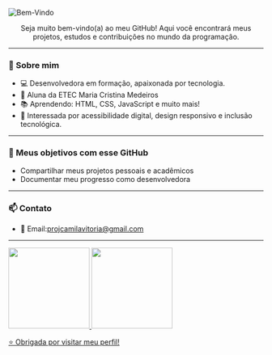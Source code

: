 

![Bem-Vindo](https://github.com/user-attachments/assets/2c4b6ee4-25ab-4ab5-a5fa-299afd720e06)


<p align="center">
  Seja muito bem-vindo(a) ao meu GitHub! Aqui você encontrará meus projetos, estudos e contribuições no mundo da programação.
</p>

---

### 🚀 Sobre mim

- 💻 Desenvolvedora em formação, apaixonada por tecnologia.
- 🌹 Aluna da ETEC Maria Cristina Medeiros
- 📚 Aprendendo: HTML, CSS, JavaScript e muito mais!
- 🌱 Interessada por acessibilidade digital, design responsivo e inclusão tecnológica.

---

### 📌 Meus objetivos com esse GitHub

- Compartilhar meus projetos pessoais e acadêmicos
- Documentar meu progresso como desenvolvedora


---

### 📫 Contato

- 📧 Email:projcamilavitoria@gmail.com

---

<div>
  <a href="https://github.com/projCamilaVitoria">
  <img height="160em" src="https://github-readme-stats.vercel.app/api?username=projCamilaVitoria&show_icons=&theme=radical&include_all_commits=true&count_private=true"/>
  <img height="160em" src="https://github-readme-stats.vercel.app/api/top-langs/?username=projCamilaVitoria&layout=compact&langs_count=7&theme=rose_pine"/>
</div>

⭐️ Obrigada por visitar meu perfil!
